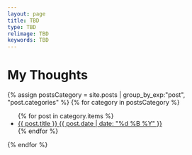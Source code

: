 ```yaml
---
layout: page
title: TBD
type: TBD
relimage: TBD
keywords: TBD
---
```


<h1 class="page-title">
    <span class="page-title__text">
        My Thoughts
    </span>
</h1>

<div>
    {% assign postsCategory = site.posts | group_by_exp:"post", "post.categories"  %}
    {% for category in postsCategory %}
        <ul class="list-posts">
            {% for post in category.items %}
                <li class="post-teaser">
                    <a href="{{ post.url | prepend: site.url }}">
                        <span class="post-teaser__title">{{ post.title }}</span>
                        <span class="post-teaser__date">{{ post.date | date: "%d %B %Y" }}</span>
                    </a>
                </li>
            {% endfor %}
        </ul>
    {% endfor %}
</div>
